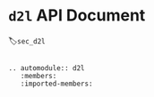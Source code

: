 # `d2l` API Document
:label:`sec_d2l`

```eval_rst

.. automodule:: d2l
   :members:
   :imported-members:

```
